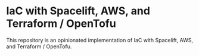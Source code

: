# IaC with Spacelift, AWS, and Terraform / OpenTofu

This repository is an opinionated implementation of IaC with Spacelift, AWS, and Terraform / OpenTofu.